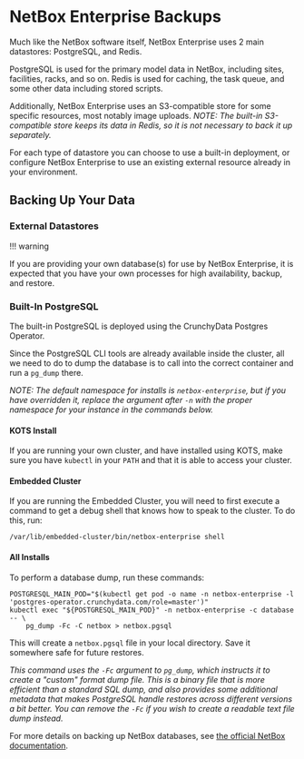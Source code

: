 # NetBox Enterprise Backups

Much like the NetBox software itself, NetBox Enterprise uses 2 main datastores: PostgreSQL, and Redis.

PostgreSQL is used for the primary model data in NetBox, including sites, facilities, racks, and so on.
Redis is used for caching, the task queue, and some other data including stored scripts.

Additionally, NetBox Enterprise uses an S3-compatible store for some specific resources, most notably image uploads.
_NOTE: The built-in S3-compatible store keeps its data in Redis, so it is not necessary to back it up separately._

For each type of datastore you can choose to use a built-in deployment, or configure NetBox Enterprise to use an existing external resource already in your environment.

## Backing Up Your Data

### External Datastores

!!! warning

  If you are providing your own database(s) for use by NetBox Enterprise, it is expected that you have your own processes for high availability, backup, and restore.

### Built-In PostgreSQL

The built-in PostgreSQL is deployed using the CrunchyData Postgres Operator.

Since the PostgreSQL CLI tools are already available inside the cluster, all we need to do to dump the database is to call into the correct container and run a `pg_dump` there.

_NOTE: The default namespace for installs is `netbox-enterprise`, but if you have overridden it, replace the argument after `-n` with the proper namespace for your instance in the commands below._

#### KOTS Install

If you are running your own cluster, and have installed using KOTS, make sure you have `kubectl` in your `PATH` and that it is able to access your cluster.

#### Embedded Cluster

If you are running the Embedded Cluster, you will need to first execute a command to get a debug shell that knows how to speak to the cluster.  To do this, run:

```shell
/var/lib/embedded-cluster/bin/netbox-enterprise shell
```

#### All Installs

To perform a database dump, run these commands:

```shell
POSTGRESQL_MAIN_POD="$(kubectl get pod -o name -n netbox-enterprise -l 'postgres-operator.crunchydata.com/role=master')"
kubectl exec "${POSTGRESQL_MAIN_POD}" -n netbox-enterprise -c database -- \
    pg_dump -Fc -C netbox > netbox.pgsql
```

This will create a `netbox.pgsql` file in your local directory.
Save it somewhere safe for future restores.

_This command uses the `-Fc` argument to `pg_dump`, which instructs it to create a "custom" format dump file.
This is a binary file that is more efficient than a standard SQL dump, and also provides some additional metadata that makes PostgreSQL handle restores across different versions a bit better.
You can remove the `-Fc` if you wish to create a readable text file dump instead._

For more details on backing up NetBox databases, see [the official NetBox documentation](https://netboxlabs.com/docs/netbox/en/stable/administration/replicating-netbox/).
